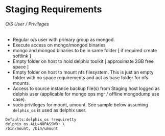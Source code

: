 # Staging Requirements

###### O/S User / Privileges

- Regular o/s user with primary group as mongod.  
- Execute access on mongo/mongod binaries  
- mongo and mongod binaries to be in same folder [ if required create softlink ]  
- Empty folder on host to hold delphix toolkit  [ approximate 2GB free space ]  
- Empty folder on host to mount nfs filesystem. This is just an empty folder with no space requirements and act as base folder for nfs mounts.  
- Access to source instance backup file(s) from Staging host logged as delphix user (applicable for mongo ops mgr / offline mongodump use case).  
- sudo privileges for mount, umount. See sample below assuming `delphix_os` is used as delphix user.  

```shell
Defaults:delphix_os !requiretty
delphix_os ALL=NOPASSWD: \
/bin/mount, /bin/umount
```  
